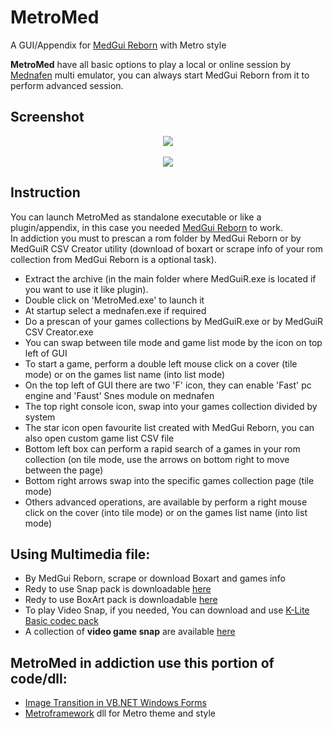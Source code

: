 # MetroMed
A GUI/Appendix for [MedGui Reborn](https://github.com/Speedvicio/MedGuiReborn) with Metro style

**MetroMed** have all basic options to play a local or online session by [Mednafen](https://mednafen.github.io/) multi emulator, you can always start MedGui Reborn from it to perform advanced session.

## Screenshot
<p align="center">
<a href="https://sourceforge.net/p/medguireborn/screenshot/Metromed1-6c90e82a.jpg"><img src="https://sourceforge.net/p/medguireborn/screenshot/Metromed1-6c90e82a.jpg" heigth="200" /></a><br><br>
<a href="https://a.fsdn.com/con/app/proj/medguireborn/screenshots/MetroMed2.jpg/1"><img src="https://a.fsdn.com/con/app/proj/medguireborn/screenshots/MetroMed2.jpg/1" heigth="200" /></a><br>
</p>

## Instruction
You can launch MetroMed as standalone executable or like a plugin/appendix, in this case you needed [MedGui Reborn](https://github.com/Speedvicio/MedGuiReborn) to work.<br>
In addiction you must to prescan a rom folder by MedGui Reborn or by MedGuiR CSV Creator utility (download of boxart or scrape info of your rom collection from MedGui Reborn is a optional task).

* Extract the archive (in the main folder where MedGuiR.exe is located if you want to use it like plugin).
* Double click on 'MetroMed.exe' to launch it
* At startup select a mednafen.exe if required
* Do a prescan of your games collections by MedGuiR.exe or by MedGuiR CSV Creator.exe
* You can swap between tile mode and game list mode by the icon on top left of GUI
* To start a game, perform a double left mouse click on a cover (tile mode) or on the games list name (into list mode) 
* On the top left of GUI there are two 'F' icon, they can enable 'Fast' pc engine and 'Faust' Snes module on mednafen
* The top right console icon, swap into your games collection divided by system
* The star icon open favourite list created with MedGui Reborn, you can also open custom game list CSV file
* Bottom left box can perform a rapid search of a games in your rom collection (on tile mode, use the arrows on bottom right to move between the page)
* Bottom right arrows swap into the specific games collection page (tile mode)
* Others advanced operations, are available by perform a right mouse click on the cover (into tile mode) or on the games list name (into list mode)

## Using Multimedia file:
* By MedGui Reborn, scrape or download Boxart and games info
* Redy to use Snap pack is downloadable [here](https://mega.nz/folder/57x1nLDa#sRBobh_R0g2P7I__KeG5ig)
* Redy to use BoxArt pack is downloadable [here](https://mega.nz/folder/ZiwVSb5K#Gb0UE3Gh3bfQAJV7wXAQ2A)
* To play Video Snap, if you needed, You can download and use [K-Lite  Basic codec pack ](https://www.codecguide.com/download_k-lite_codec_pack_basic.htm)
* A collection of **video game snap** are available [here](https://archive.org/search?query=subject%3A"Video+Game+Snap")

## MetroMed in addiction use this portion of code/dll:
* [Image Transition in VB.NET Windows Forms](https://www.codeproject.com/Articles/43605/Image-Transition-in-VB-NET-Windows-Forms)
* [Metroframework](http://dennismagno.github.io/metroframework-modern-ui/) dll for Metro theme and style
